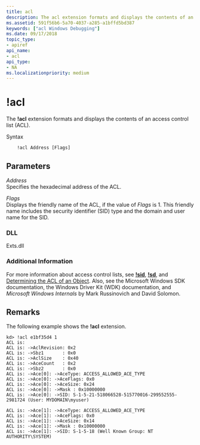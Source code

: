 ```yaml
---
title: acl
description: The acl extension formats and displays the contents of an access control list (ACL).
ms.assetid: 591f56b6-5a70-4037-a285-a1bffd5bd387
keywords: ["acl Windows Debugging"]
ms.date: 09/17/2018
topic_type:
- apiref
api_name:
- acl
api_type:
- NA
ms.localizationpriority: medium
---
```


# !acl


The **!acl** extension formats and displays the contents of an access control list (ACL).

Syntax

```dbgcmd
    !acl Address [Flags] 
```

## <span id="ddk__acl_dbg"></span><span id="DDK__ACL_DBG"></span>Parameters


<span id="_______Address______"></span><span id="_______address______"></span><span id="_______ADDRESS______"></span> *Address*   
Specifies the hexadecimal address of the ACL.

<span id="_______Flags______"></span><span id="_______flags______"></span><span id="_______FLAGS______"></span> *Flags*   
Displays the friendly name of the ACL, if the value of *Flags* is 1. This friendly name includes the security identifier (SID) type and the domain and user name for the SID.

### <span id="DLL"></span><span id="dll"></span>DLL

Exts.dll

### <span id="Additional_Information"></span><span id="additional_information"></span><span id="ADDITIONAL_INFORMATION"></span>Additional Information

For more information about access control lists, see [**!sid**](-sid.md), [**!sd**](-sd.md), and [Determining the ACL of an Object](determining-the-acl-of-an-object.md). Also, see the Microsoft Windows SDK documentation, the Windows Driver Kit (WDK) documentation, and *Microsoft Windows Internals* by Mark Russinovich and David Solomon.

Remarks
-------

The following example shows the **!acl** extension.

```console
kd> !acl e1bf35d4 1
ACL is:
ACL is: ->AclRevision: 0x2
ACL is: ->Sbz1       : 0x0
ACL is: ->AclSize    : 0x40
ACL is: ->AceCount   : 0x2
ACL is: ->Sbz2       : 0x0
ACL is: ->Ace[0]: ->AceType: ACCESS_ALLOWED_ACE_TYPE
ACL is: ->Ace[0]: ->AceFlags: 0x0
ACL is: ->Ace[0]: ->AceSize: 0x24
ACL is: ->Ace[0]: ->Mask : 0x10000000
ACL is: ->Ace[0]: ->SID: S-1-5-21-518066528-515770016-299552555-2981724 (User: MYDOMAIN\myuser)

ACL is: ->Ace[1]: ->AceType: ACCESS_ALLOWED_ACE_TYPE
ACL is: ->Ace[1]: ->AceFlags: 0x0
ACL is: ->Ace[1]: ->AceSize: 0x14
ACL is: ->Ace[1]: ->Mask : 0x10000000
ACL is: ->Ace[1]: ->SID: S-1-5-18 (Well Known Group: NT AUTHORITY\SYSTEM)
```

 

 





